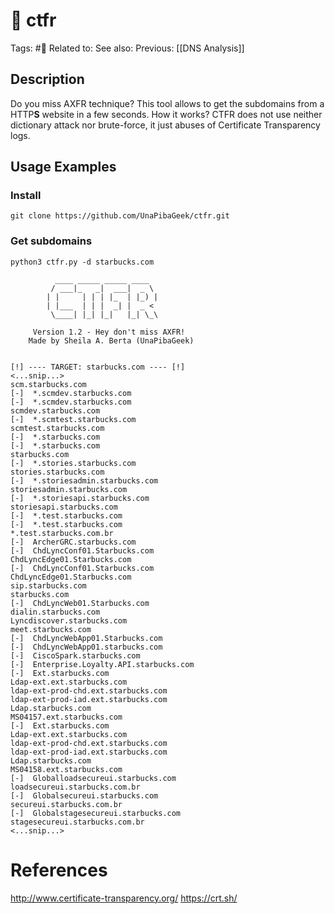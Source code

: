 # 💢 ctfr

Tags: #💢
Related to: 
See also: 
Previous: [[DNS Analysis]]

## Description

Do you miss AXFR technique? This tool allows to get the subdomains from a HTTP**S** website in a few seconds. How it works? CTFR does not use neither dictionary attack nor brute-force, it just abuses of Certificate Transparency logs.

## Usage Examples

### Install

	git clone https://github.com/UnaPibaGeek/ctfr.git

### Get subdomains

	python3 ctfr.py -d starbucks.com

```text
          ____ _____ _____ ____  
         / ___|_   _|  ___|  _ \ 
        | |     | | | |_  | |_) |
        | |___  | | |  _| |  _ < 
         \____| |_| |_|   |_| \_\

     Version 1.2 - Hey don't miss AXFR!
    Made by Sheila A. Berta (UnaPibaGeek)


[!] ---- TARGET: starbucks.com ---- [!]
<...snip...>
scm.starbucks.com
[-]  *.scmdev.starbucks.com
[-]  *.scmdev.starbucks.com
scmdev.starbucks.com
[-]  *.scmtest.starbucks.com
scmtest.starbucks.com
[-]  *.starbucks.com
[-]  *.starbucks.com
starbucks.com
[-]  *.stories.starbucks.com
stories.starbucks.com
[-]  *.storiesadmin.starbucks.com
storiesadmin.starbucks.com
[-]  *.storiesapi.starbucks.com
storiesapi.starbucks.com
[-]  *.test.starbucks.com
[-]  *.test.starbucks.com
*.test.starbucks.com.br
[-]  ArcherGRC.starbucks.com
[-]  ChdLyncConf01.Starbucks.com
ChdLyncEdge01.Starbucks.com
[-]  ChdLyncConf01.Starbucks.com
ChdLyncEdge01.Starbucks.com
sip.starbucks.com
starbucks.com
[-]  ChdLyncWeb01.Starbucks.com
dialin.starbucks.com
Lyncdiscover.starbucks.com
meet.starbucks.com
[-]  ChdLyncWebApp01.Starbucks.com
[-]  ChdLyncWebApp01.starbucks.com
[-]  CiscoSpark.starbucks.com
[-]  Enterprise.Loyalty.API.starbucks.com
[-]  Ext.starbucks.com
Ldap-ext.ext.starbucks.com
ldap-ext-prod-chd.ext.starbucks.com
ldap-ext-prod-iad.ext.starbucks.com
Ldap.starbucks.com
MS04157.ext.starbucks.com
[-]  Ext.starbucks.com
Ldap-ext.ext.starbucks.com
ldap-ext-prod-chd.ext.starbucks.com
ldap-ext-prod-iad.ext.starbucks.com
Ldap.starbucks.com
MS04158.ext.starbucks.com
[-]  Globalloadsecureui.starbucks.com
loadsecureui.starbucks.com.br
[-]  Globalsecureui.starbucks.com
secureui.starbucks.com.br
[-]  Globalstagesecureui.starbucks.com
stagesecureui.starbucks.com.br
<...snip...>
```

# References

http://www.certificate-transparency.org/
https://crt.sh/